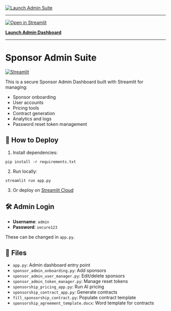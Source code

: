 [![Launch Admin Suite](https://static.streamlit.io/badges/streamlit_badge_black_white.svg)](https://gecko1134-sponsor-admin-suite.streamlit.app)

---
[![Open in Streamlit](https://static.streamlit.io/badges/streamlit_badge_black_white.svg)](https://gecko1134-sponsor-admin-suite.streamlit.app)

**[Launch Admin Dashboard](https://gecko1134-sponsor-admin-suite.streamlit.app)**

---
# Sponsor Admin Suite

[![Streamlit](https://static.streamlit.io/badges/streamlit_badge_black_white.svg)](https://streamlit.io/cloud)

This is a secure Sponsor Admin Dashboard built with Streamlit for managing:
- Sponsor onboarding
- User accounts
- Pricing tools
- Contract generation
- Analytics and logs
- Password reset token management

## 🚀 How to Deploy

1. Install dependencies:
```
pip install -r requirements.txt
```

2. Run locally:
```
streamlit run app.py
```

3. Or deploy on [Streamlit Cloud](https://streamlit.io/cloud)

## 🛠️ Admin Login

- **Username**: `admin`
- **Password**: `secure123`

These can be changed in `app.py`.

## 📂 Files

- `app.py`: Admin dashboard entry point
- `sponsor_admin_onboarding.py`: Add sponsors
- `sponsor_admin_user_manager.py`: Edit/delete sponsors
- `sponsor_admin_token_manager.py`: Manage reset tokens
- `sponsorship_pricing_app.py`: Run AI pricing
- `sponsorship_contract_app.py`: Generate contracts
- `fill_sponsorship_contract.py`: Populate contract template
- `sponsorship_agreement_template.docx`: Word template for contracts
